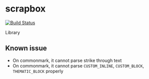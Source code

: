 # scrapbox

[![Build Status](https://travis-ci.org/HirotoShioi/scrapbox.svg?branch=master)](https://travis-ci.org/HirotoShioi/scrapbox)

Library

## Known issue
- On commonmark, it cannot parse strike through text
- On commonmark, it cannot parse `CUSTOM_INLINE`, `CUSTOM_BLOCK`, `THEMATIC_BLOCK` properly